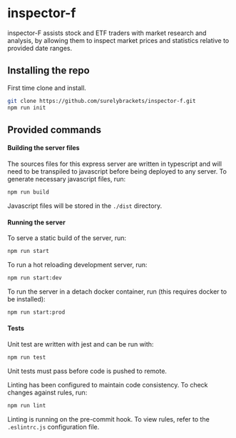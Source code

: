 # inspector-f

inspector-F assists stock and ETF traders with market research and analysis, by allowing them to inspect market prices and statistics relative to provided date ranges.

## Installing the repo

First time clone and install.
```sh
git clone https://github.com/surelybrackets/inspector-f.git
npm run init
```

## Provided commands

#### Building the server files

The sources files for this express server are written in typescript and will need to be transpiled to javascript before being deployed to any server. To generate necessary javascript files, run:
```sh
npm run build
```
Javascript files will be stored in the `./dist` directory.

#### Running the server

To serve a static build of the server, run:
```sh
npm run start
```

To run a hot reloading development server, run:
```sh
npm run start:dev
```

To run the server in a detach docker container, run (this requires docker to be installed):
```sh
npm run start:prod
```

#### Tests

Unit test are written with jest and can be run with:
```sh
npm run test
```
Unit tests must pass before code is pushed to remote.

Linting has been configured to maintain code consistency. To check changes against rules, run:
```sh
npm run lint
```
Linting is running on the pre-commit hook. To view rules, refer to the `.eslintrc.js` configuration file.
